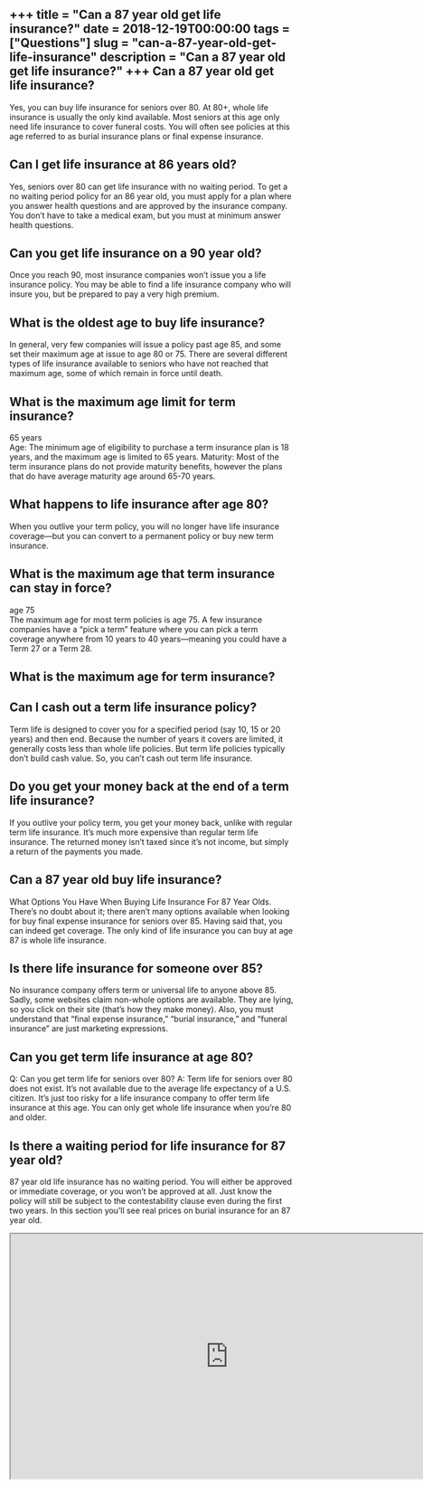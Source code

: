 +++
title = "Can a 87 year old get life insurance?"
date = 2018-12-19T00:00:00
tags = ["Questions"]
slug = "can-a-87-year-old-get-life-insurance"
description = "Can a 87 year old get life insurance?"
+++
Can a 87 year old get life insurance?
-------------------------------------

Yes, you can buy life insurance for seniors over 80. At 80+, whole life insurance is usually the only kind available. Most seniors at this age only need life insurance to cover funeral costs. You will often see policies at this age referred to as burial insurance plans or final expense insurance.

Can I get life insurance at 86 years old?
-----------------------------------------

Yes, seniors over 80 can get life insurance with no waiting period. To get a no waiting period policy for an 86 year old, you must apply for a plan where you answer health questions and are approved by the insurance company. You don’t have to take a medical exam, but you must at minimum answer health questions.

Can you get life insurance on a 90 year old?
--------------------------------------------

Once you reach 90, most insurance companies won’t issue you a life insurance policy. You may be able to find a life insurance company who will insure you, but be prepared to pay a very high premium.

What is the oldest age to buy life insurance?
---------------------------------------------

In general, very few companies will issue a policy past age 85, and some set their maximum age at issue to age 80 or 75. There are several different types of life insurance available to seniors who have not reached that maximum age, some of which remain in force until death.

What is the maximum age limit for term insurance?
-------------------------------------------------

65 years  
Age: The minimum age of eligibility to purchase a term insurance plan is 18 years, and the maximum age is limited to 65 years. Maturity: Most of the term insurance plans do not provide maturity benefits, however the plans that do have average maturity age around 65-70 years.

What happens to life insurance after age 80?
--------------------------------------------

When you outlive your term policy, you will no longer have life insurance coverage—but you can convert to a permanent policy or buy new term insurance.

What is the maximum age that term insurance can stay in force?
--------------------------------------------------------------

age 75  
The maximum age for most term policies is age 75. A few insurance companies have a “pick a term” feature where you can pick a term coverage anywhere from 10 years to 40 years—meaning you could have a Term 27 or a Term 28.

What is the maximum age for term insurance?
-------------------------------------------

Can I cash out a term life insurance policy?
--------------------------------------------

Term life is designed to cover you for a specified period (say 10, 15 or 20 years) and then end. Because the number of years it covers are limited, it generally costs less than whole life policies. But term life policies typically don’t build cash value. So, you can’t cash out term life insurance.

Do you get your money back at the end of a term life insurance?
---------------------------------------------------------------

If you outlive your policy term, you get your money back, unlike with regular term life insurance. It’s much more expensive than regular term life insurance. The returned money isn’t taxed since it’s not income, but simply a return of the payments you made.

Can a 87 year old buy life insurance?
-------------------------------------

What Options You Have When Buying Life Insurance For 87 Year Olds. There’s no doubt about it; there aren’t many options available when looking for buy final expense insurance for seniors over 85. Having said that, you can indeed get coverage. The only kind of life insurance you can buy at age 87 is whole life insurance.

Is there life insurance for someone over 85?
--------------------------------------------

No insurance company offers term or universal life to anyone above 85. Sadly, some websites claim non-whole options are available. They are lying, so you click on their site (that’s how they make money). Also, you must understand that “final expense insurance,” “burial insurance,” and “funeral insurance” are just marketing expressions.

Can you get term life insurance at age 80?
------------------------------------------

Q: Can you get term life for seniors over 80? A: Term life for seniors over 80 does not exist. It’s not available due to the average life expectancy of a U.S. citizen. It’s just too risky for a life insurance company to offer term life insurance at this age. You can only get whole life insurance when you’re 80 and older.

Is there a waiting period for life insurance for 87 year old?
-------------------------------------------------------------

87 year old life insurance has no waiting period. You will either be approved or immediate coverage, or you won’t be approved at all. Just know the policy will still be subject to the contestability clause even during the first two years. In this section you’ll see real prices on burial insurance for an 87 year old.

<iframe allow="accelerometer; autoplay; clipboard-write; encrypted-media; gyroscope; picture-in-picture" allowfullscreen="" class="__youtube_prefs__  epyt-is-override  no-lazyload" data-no-lazy="1" data-origheight="433" data-origwidth="770" data-skipgform_ajax_framebjll="" height="433" id="_ytid_91307" loading="lazy" src="https://www.youtube.com/embed/JHlZR8h0Ykw?enablejsapi=1&autoplay=0&cc_load_policy=0&cc_lang_pref=&iv_load_policy=1&loop=0&modestbranding=0&rel=1&fs=1&playsinline=0&autohide=2&theme=dark&color=red&controls=1&" title="YouTube player" width="770"></iframe>